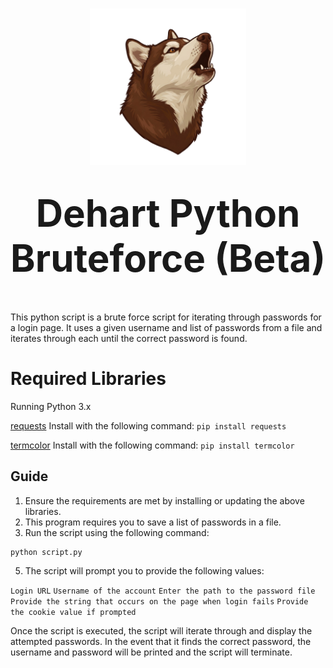 <h1 align="center">
  <img src="./assets/bb-1.png" alt="BBLogo" width="250" /></br></br>
  <strong style="font-size:60px;">Dehart Python Bruteforce (Beta)</strong>
</h1></br>

This python script is a brute force script for iterating through passwords for a login page. It uses a given username and list of passwords from a file and iterates through each until the correct password is found. 

# Required Libraries
Running Python 3.x

<u>requests</u>
Install with the following command:
`pip install requests`

<u>termcolor</u>
Install with the following command: 
`pip install termcolor`

## Guide
1. Ensure the requirements are met by installing or updating the above libraries. 
2. This program requires you to save a list of passwords in a file.
4. Run the script using the following command:

```
python script.py
```

5. The script will prompt you to provide the following values:

`Login URL`
`Username of the account`
`Enter the path to the password file`
`Provide the string that occurs on the page when login fails`
`Provide the cookie value if prompted`

Once the script is executed, the script will iterate through and display the attempted passwords. In the event that it finds the correct password, the username and password will be printed and the script will terminate. 
